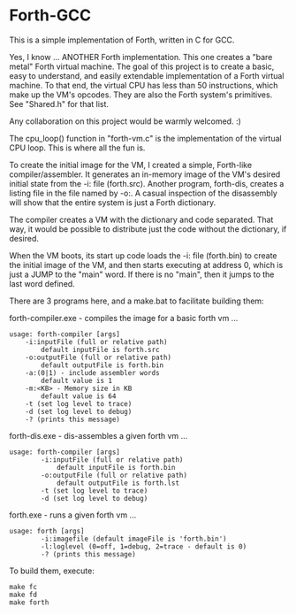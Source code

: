 # Forth-GCC

This is a simple implementation of Forth, written in C for GCC.

Yes, I know ... ANOTHER Forth implementation. This one creates a "bare metal" Forth virtual machine. The goal of this project is to create a basic, easy to understand, and easily extendable implementation of a Forth virtual machine. To that end, the virtual CPU has less than 50 instructions, which make up the VM's opcodes. They are also the Forth system's primitives. See "Shared.h" for that list.

Any collaboration on this project would be warmly welcomed. :)

The cpu_loop() function in "forth-vm.c" is the implementation of the virtual CPU loop. This is where all the fun is.

To create the initial image for the VM, I created a simple, Forth-like compiler/assembler. It generates an in-memory image of the VM's desired initial state from the -i: file (forth.src). Another program, forth-dis, creates a listing file in the file named by -o:. A casual inspection of the disassembly will show that the entire system is just a Forth dictionary.

The compiler creates a VM with the dictionary and code separated. That way, it would be possible to distribute just the code without the dictionary, if desired.

When the VM boots, its start up code loads the -i: file (forth.bin) to create the initial image of the VM, and then starts executing at address 0, which is just a JUMP to the "main" word. If there is no "main", then it jumps to the last word defined.

There are 3 programs here, and a make.bat to facilitate building them:

forth-compiler.exe - compiles the image for a basic forth vm ...

	usage: forth-compiler [args]
		-i:inputFile (full or relative path)
			default inputFile is forth.src
		-o:outputFile (full or relative path)
			default outputFile is forth.bin
		-a:(0|1) - include assembler words
			default value is 1
		-m:<KB> - Memory size in KB
			default value is 64
		-t (set log level to trace)
		-d (set log level to debug)
		-? (prints this message)


forth-dis.exe - dis-assembles a given forth vm ...

    usage: forth-compiler [args]
            -i:inputFile (full or relative path)
                default inputFile is forth.bin
            -o:outputFile (full or relative path)
                default outputFile is forth.lst
            -t (set log level to trace)
            -d (set log level to debug)

forth.exe - runs a given forth vm ...

    usage: forth [args]
            -i:imagefile (default imageFile is 'forth.bin')
            -l:loglevel (0=off, 1=debug, 2=trace - default is 0)
            -? (prints this message)


To build them, execute:

    make fc
    make fd
    make forth
